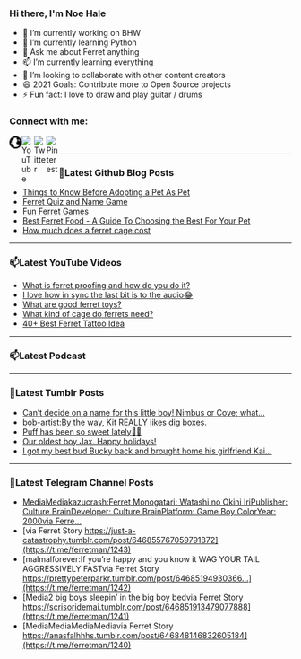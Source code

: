 ### Hi there, I'm Noe Hale

- 🔭 I’m currently working on BHW
- 🌱 I’m currently learning Python
- 💬 Ask me about Ferret anything
- 📫 I’m currently learning everything
- 🔭 I’m looking to collaborate with other content creators
- 😄 2021 Goals: Contribute more to Open Source projects
- ⚡ Fun fact: I love to draw and play guitar / drums

### Connect with me:

[<img align="left" alt="ferretvoice.com" width="22px" src="https://raw.githubusercontent.com/iconic/open-iconic/master/svg/globe.svg" />](https://ferretvoice.com)
[<img align="left" alt="YouTube" width="22px" src="https://cdn.jsdelivr.net/npm/simple-icons@v3/icons/youtube.svg" />](https://www.youtube.com/channel/UCk665XTfaMLVwFVWUmgnDiw)
[<img align="left" alt="Twitter" width="22px" src="https://cdn.jsdelivr.net/npm/simple-icons@v3/icons/twitter.svg" />](https://twitter.com/voiceferret)
[<img align="left" alt="Pinterest" width="22px" src="https://cdn.jsdelivr.net/npm/simple-icons@v3/icons/pinterest.svg" />](https://www.pinterest.com/voiceferret/)

<br />

---
### 🔭Latest Github Blog Posts
<!-- GITHUB:START -->
- [Things to Know Before Adopting a Pet As Pet](http://noehale.github.io/things-to-know-before-adopting-a-pet-as-pet/)
- [Ferret Quiz and Name Game](http://noehale.github.io/ferret-quiz/)
- [Fun Ferret Games](http://noehale.github.io/fun-ferret-games/)
- [Best Ferret Food - A Guide To Choosing the Best For Your Pet](http://noehale.github.io/best-ferret-food/)
- [How much does a ferret cage cost](http://noehale.github.io/how-much-does-a-ferret-cage-cost/)
<!-- GITHUB:END -->
---
### 📫Latest YouTube Videos

<!-- YOUTUBE:START -->
- [What is ferret proofing and how do you do it?](https://www.youtube.com/watch?v=81Syh_DJBQQ)
- [I love how in sync the last bit is to the audio😂](https://www.youtube.com/watch?v=WHBeGHwSlGY)
- [What are good ferret toys?](https://www.youtube.com/watch?v=tPxRilBzc0s)
- [What kind of cage do ferrets need?](https://www.youtube.com/watch?v=xzz6hC3sR5A)
- [40+ Best Ferret Tattoo Idea](https://www.youtube.com/watch?v=KIKqduR6Xcs)
<!-- YOUTUBE:END -->

---
### 📫Latest Podcast

<!-- PODCAST:START -->
<!-- PODCAST:END -->
---
### 📝Latest Tumblr Posts

<!-- TUMBLR:START -->
- [Can’t decide on a name for this little boy! Nimbus or Cove; what...](https://come-forth-into-the-light.tumblr.com/post/646848202325295104)
- [bob-artist:By the way, Kit REALLY likes dig boxes.](https://come-forth-into-the-light.tumblr.com/post/646825529456115712)
- [Puff has been so sweet lately🥺🥺](https://come-forth-into-the-light.tumblr.com/post/646802864205856768)
- [Our oldest boy Jax. Happy holidays!](https://come-forth-into-the-light.tumblr.com/post/646757605496258560)
- [I got my best bud Bucky back and brought home his girlfriend Kai...](https://come-forth-into-the-light.tumblr.com/post/646735009078804480)
<!-- TUMBLR:END -->
---
### 📝Latest Telegram Channel Posts

<!-- TELEGRAM:START -->
- [MediaMediakazucrash:Ferret Monogatari: Watashi no Okini IriPublisher: Culture BrainDeveloper: Culture BrainPlatform: Game Boy ColorYear: 2000via Ferre...](https://t.me/ferretman/1244)
- [via Ferret Story https://just-a-catastrophy.tumblr.com/post/646855767059791872](https://t.me/ferretman/1243)
- [malmalforever:If you’re happy and you know it WAG YOUR TAIL AGGRESSIVELY FASTvia Ferret Story https://prettypeterparkr.tumblr.com/post/64685194930366...](https://t.me/ferretman/1242)
- [Media2 big boys sleepin’ in the big boy bedvia Ferret Story https://scrisoridemai.tumblr.com/post/646851913479077888](https://t.me/ferretman/1241)
- [MediaMediaMediaMediavia Ferret Story https://anasfalhhhs.tumblr.com/post/646848146832605184](https://t.me/ferretman/1240)
<!-- TELEGRAM:END -->
